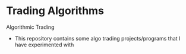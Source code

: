 # Trading Algorithms
Algorithmic Trading 
- This repository contains some algo trading projects/programs that I have experimented with
